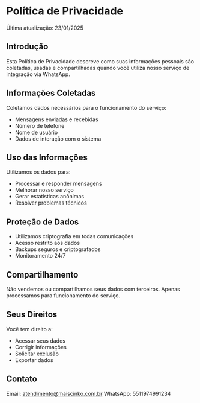 # Política de Privacidade

Última atualização: 23/01/2025

## Introdução
Esta Política de Privacidade descreve como suas informações pessoais são coletadas, usadas e compartilhadas quando você utiliza nosso serviço de integração via WhatsApp.

## Informações Coletadas
Coletamos dados necessários para o funcionamento do serviço:
- Mensagens enviadas e recebidas
- Número de telefone
- Nome de usuário
- Dados de interação com o sistema

## Uso das Informações
Utilizamos os dados para:
- Processar e responder mensagens
- Melhorar nosso serviço
- Gerar estatísticas anônimas
- Resolver problemas técnicos

## Proteção de Dados
- Utilizamos criptografia em todas comunicações
- Acesso restrito aos dados
- Backups seguros e criptografados
- Monitoramento 24/7

## Compartilhamento
Não vendemos ou compartilhamos seus dados com terceiros. Apenas processamos para funcionamento do serviço.

## Seus Direitos
Você tem direito a:
- Acessar seus dados
- Corrigir informações
- Solicitar exclusão
- Exportar dados

## Contato
Email: atendimento@maiscinko.com.br
WhatsApp: 5511974991234
